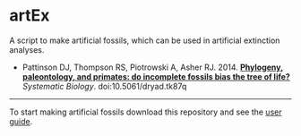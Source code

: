 artEx
=======

A script to make artificial fossils, which can be used in artificial extinction analyses.

- Pattinson DJ, Thompson RS, Piotrowski A, Asher RJ. 2014. [**Phylogeny, paleontology, and primates: do incomplete fossils bias the tree of life?**](http://sysbio.oxfordjournals.org/content/early/2014/09/19/sysbio.syu077.abstract?keytype=ref&ijkey=z6NEPkgErNvKMEh) *Systematic Biology*. doi:10.5061/dryad.tk87q

---

To start making artificial fossils download this repository and see the [user guide](https://github.com/davipatti/artEx/blob/master/USER_GUIDE.md).
